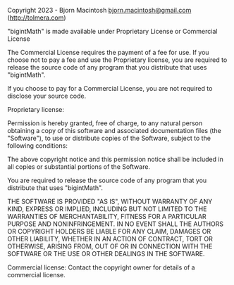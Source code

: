 Copyright 2023 - Bjorn Macintosh <bjorn.macintosh@gmail.com> (http://tolmera.com)

"bigintMath" is made available under Proprietary License or Commercial License

The Commercial License requires the payment of a fee for use. If you choose not to pay a fee and use the Proprietary license, you are required to release the source code of any program that you distribute that uses "bigintMath".

If you choose to pay for a Commercial License, you are not required to disclose your source code.

Proprietary license:

Permission is hereby granted, free of charge, to any natural person obtaining a copy of this software and associated documentation files (the "Software"), to use or distribute copies of the Software, subject to the following conditions:

The above copyright notice and this permission notice shall be included in all copies or substantial portions of the Software.

You are required to release the source code of any program that you distribute that uses "bigintMath".

THE SOFTWARE IS PROVIDED "AS IS", WITHOUT WARRANTY OF ANY KIND, EXPRESS OR IMPLIED, INCLUDING BUT NOT LIMITED TO THE WARRANTIES OF MERCHANTABILITY, FITNESS FOR A PARTICULAR PURPOSE AND NONINFRINGEMENT. IN NO EVENT SHALL THE AUTHORS OR COPYRIGHT HOLDERS BE LIABLE FOR ANY CLAIM, DAMAGES OR OTHER LIABILITY, WHETHER IN AN ACTION OF CONTRACT, TORT OR OTHERWISE, ARISING FROM, OUT OF OR IN CONNECTION WITH THE SOFTWARE OR THE USE OR OTHER DEALINGS IN THE SOFTWARE.

Commercial license:
Contact the copyright owner for details of a commercial license.
